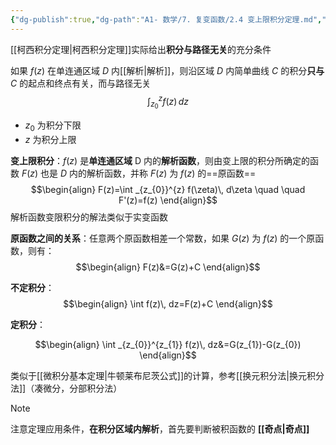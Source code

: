 ```yaml
---
{"dg-publish":true,"dg-path":"A1- 数学/7. 复变函数/2.4 变上限积分定理.md","permalink":"/A1- 数学/7. 复变函数/2.4 变上限积分定理/","dgPassFrontmatter":true,"noteIcon":"","created":"2024-10-03T22:43:37.849+08:00","updated":"2025-06-16T11:07:26.939+08:00"}
---
```


[[柯西积分定理\|柯西积分定理]]实际给出**积分与路径无关**的充分条件

如果 $f(z)$ 在单连通区域 $D$ 内[[解析\|解析]]，则沿区域 $D$ 内简单曲线 $C$ 的积分**只与**$C$ 的起点和终点有关，而与路径无关
$$
\int _{z_{0}}^{z} f(z)\, dz
$$
-  $z_{0}$ 为积分下限   
-   $z$  为积分上限

**变上限积分**：$f(z)$ 是**单连通区域** D 内的**解析函数**，则由变上限的积分所确定的函数 $F(z)$ 也是 $D$ 内的解析函数，并称 $F(z)$ 为 $f(z)$ 的==原函数==
$$\begin{align}
F(z)=\int _{z_{0}}^{z} f(\zeta)\, d\zeta  \quad \quad F'(z)=f(z)
\end{align}$$
解析函数变限积分的解法类似于实变函数


**原函数之间的关系**：任意两个原函数相差一个常数，如果 $G(z)$ 为 $f(z)$ 的一个原函数，则有：
$$\begin{align} 
F(z)&=G(z)+C
\end{align}$$

**不定积分**：
$$\begin{align}
\int  f(z)\, dz=F(z)+C 
\end{align}$$

**定积分**：

$$\begin{align}
\int _{z_{0}}^{z_{1}} f(z)\, dz&=G(z_{1})-G(z_{0}) 
\end{align}$$

类似于[[微积分基本定理\|牛顿莱布尼茨公式]]的计算，参考[[换元积分法\|换元积分法]]（凑微分，分部积分法）

>[!note]
> 注意定理应用条件，**在积分区域内解析**，首先要判断被积函数的 **[[奇点\|奇点]]**

